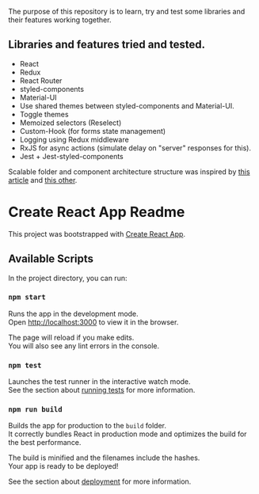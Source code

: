 The purpose of this repository is to learn, try and test some libraries and their features working together.

## Libraries and features tried and tested.
- React
- Redux
- React Router
- styled-components
- Material-UI
- Use shared themes between styled-components and Material-UI.
- Toggle themes
- Memoized selectors (Reselect)
- Custom-Hook (for forms state management)
- Logging using Redux middleware
- RxJS for async actions (simulate delay on "server" responses for this).
- Jest + Jest-styled-components

Scalable folder and component architecture structure was inspired by [this article](https://levelup.gitconnected.com/structure-your-react-redux-project-for-scalability-and-maintainability-618ad82e32b7) and [this other](https://www.freecodecamp.org/news/scaling-your-redux-app-with-ducks-6115955638be/).

# Create React App Readme

This project was bootstrapped with [Create React App](https://github.com/facebook/create-react-app).

## Available Scripts

In the project directory, you can run:

### `npm start`

Runs the app in the development mode.<br />
Open [http://localhost:3000](http://localhost:3000) to view it in the browser.

The page will reload if you make edits.<br />
You will also see any lint errors in the console.

### `npm test`

Launches the test runner in the interactive watch mode.<br />
See the section about [running tests](https://facebook.github.io/create-react-app/docs/running-tests) for more information.

### `npm run build`

Builds the app for production to the `build` folder.<br />
It correctly bundles React in production mode and optimizes the build for the best performance.

The build is minified and the filenames include the hashes.<br />
Your app is ready to be deployed!

See the section about [deployment](https://facebook.github.io/create-react-app/docs/deployment) for more information.
